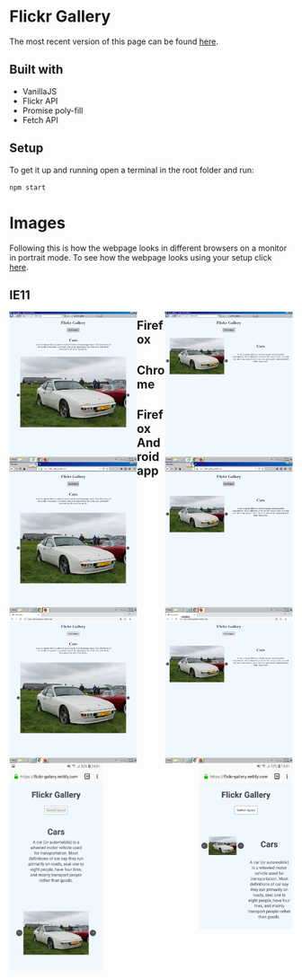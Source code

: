 # Flickr Gallery
The most recent version of this page can be found [here](http://flickr-gallery.netlify.com).

## Built with
  * VanillaJS
  * Flickr API
  * Promise poly-fill
  * Fetch API

## Setup
To get it up and running open a terminal in the root folder and run:

``` shell
npm start
```

# Images
Following this is how the webpage looks in different browsers on a monitor in portrait mode.
To see how the webpage looks using your setup click [here](http://flickr-gallery.netlify.com).

## IE11
<img src="./images/IE11-full.png" width="45%" align="left">
<img src="./images/IE11-half.png" width="45%" align="right">


## Firefox
<img src="./images/Firefox-full.png" width="45%" align="left">
<img src="./images/Firefox-half.png" width="45%" align="right">


## Chrome
<img src="./images/Chrome-full.png" width="45%" align="left">
<img src="./images/Chrome-half.png" width="45%" align="right">

## Firefox Android app
<img src="./images/Firefox-mobile-full.jpg" width="33%" align="left">
<img src="./images/Firefox-mobile-half.jpg" width="33%" align="right">
